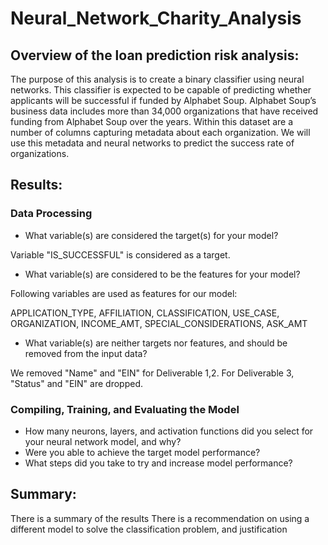 # Neural_Network_Charity_Analysis

## Overview of the loan prediction risk analysis:

The purpose of this analysis is to create a binary classifier using neural networks. This classifier is expected to be capable of predicting whether applicants will be successful if funded by Alphabet Soup. Alphabet Soup’s business data includes more than 34,000 organizations that have received funding from Alphabet Soup over the years. Within this dataset are a number of columns capturing metadata about each organization. We will use this metadata and neural networks to predict the success rate of organizations. 
## Results:
### Data Processing
* What variable(s) are considered the target(s) for your model?

Variable "IS_SUCCESSFUL" is considered as a target.
* What variable(s) are considered to be the features for your model?

Following variables are used as features for our model:

APPLICATION_TYPE,   AFFILIATION,   CLASSIFICATION,   USE_CASE, ORGANIZATION, INCOME_AMT, SPECIAL_CONSIDERATIONS, ASK_AMT          
              
               
           
   

* What variable(s) are neither targets nor features, and should be removed from the input data?

We removed "Name" and "EIN" for Deliverable 1,2. For Deliverable 3, "Status" and "EIN" are dropped.
### Compiling, Training, and Evaluating the Model
* How many neurons, layers, and activation functions did you select for your neural network model, and why?
* Were you able to achieve the target model performance?
* What steps did you take to try and increase model performance?


## Summary:

There is a summary of the results 
There is a recommendation on using a different model to solve the classification problem, and justification 
